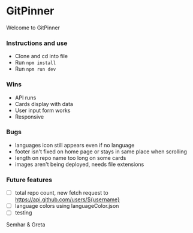 # GitPinner

Welcome to GitPinner

### Instructions and use

- Clone and cd into file
- Run `npm install`
- Run `npm run dev`

### Wins

- API runs
- Cards display with data
- User input form works
- Responsive

### Bugs

- languages icon still appears even if no language
- footer isn't fixed on home page or stays in same place when scrolling
- length on repo name too long on some cards
- images aren't being deployed, needs file extensions

### Future features

- [ ] total repo count, new fetch request to https://api.github.com/users/${username}
- [ ] language colors using languageColor.json
- [ ] testing

Semhar & Greta
